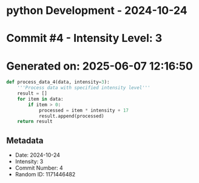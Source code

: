 ﻿# python Development - 2024-10-24
# Commit #4 - Intensity Level: 3
# Generated on: 2025-06-07 12:16:50
```python
def process_data_4(data, intensity=3):
    '''Process data with specified intensity level'''
    result = []
    for item in data:
        if item > 0:
            processed = item * intensity + 17
            result.append(processed)
    return result
```
## Metadata
- Date: 2024-10-24
- Intensity: 3
- Commit Number: 4
- Random ID: 1171446482
